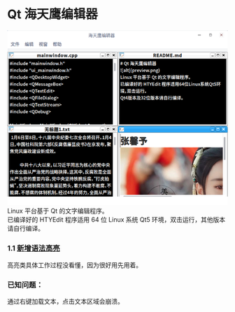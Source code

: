 # Qt 海天鹰编辑器
![alt](preview.png)  
Linux 平台基于 Qt 的文字编辑程序。  
已编译好的 HTYEdit 程序适用 64 位 Linux 系统 Qt5 环境，双击运行，其他版本请自行编译。  
### 1.1 [新增语法高亮](http://www.cnblogs.com/lenxvp/p/5475931.html)
高亮类具体工作过程没看懂，因为很好用先用着。

### 已知问题：
通过右键加载文本，点击文本区域会崩溃。